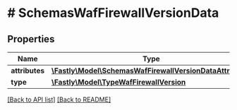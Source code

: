# # SchemasWafFirewallVersionData

## Properties

Name | Type | Description | Notes
------------ | ------------- | ------------- | -------------
**attributes** | [**\Fastly\Model\SchemasWafFirewallVersionDataAttributes**](SchemasWafFirewallVersionDataAttributes.md) |  | [optional]
**type** | [**\Fastly\Model\TypeWafFirewallVersion**](TypeWafFirewallVersion.md) |  | [optional]

[[Back to API list]](../../README.md#endpoints) [[Back to README]](../../README.md)
